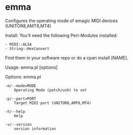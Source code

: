 # emma
Configures the operating mode of emagic MIDI devices (UNITOR8,AMT8,MT4)

Install:
  You'll need the following Perl-Modules installed:

    - MIDI::ALSA
    - String::HexConvert

  Find them in your software repo or do a cpan install [NAME].

Usage:
    emma.pl [options]

Options:
    emma.pl <MODE> <PORT>

    -m/--mode=MODE
        Operating Mode (patch/usb) to set

    -p/--port=PORT
        Target MIDI port (UNITOR8,AMT8,MT4)

    -h/--help
        Help

    -v/--version
        version information

